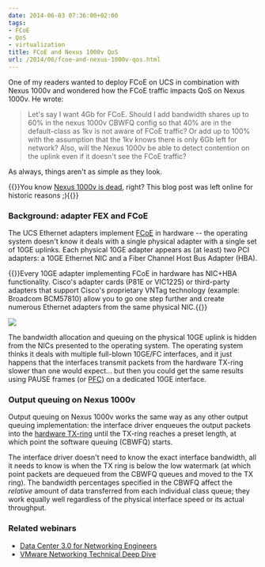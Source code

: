 ```yaml
---
date: 2014-06-03 07:36:00+02:00
tags:
- FCoE
- QoS
- virtualization
title: FCoE and Nexus 1000v QoS
url: /2014/06/fcoe-and-nexus-1000v-qos.html
---
```

One of my readers wanted to deploy FCoE on UCS in combination with Nexus 1000v and wondered how the FCoE traffic impacts QoS on Nexus 1000v. He wrote:

> Let\'s say I want 4Gb for FCoE. Should I add bandwidth shares up to 60% in the nexus 1000v CBWFQ config so that 40% are in the default-class as 1kv is not aware of FCoE traffic? Or add up to 100% with the assumption that the 1kv knows there is only 6Gb left for network? Also, will the Nexus 1000v be able to detect contention on the uplink even if it doesn\'t see the FCoE traffic?

As always, things aren't as simple as they look.

{{<note warn>}}You know [Nexus 1000v is dead](https://www.cisco.com/c/en/us/products/switches/nexus-1000v-switch-vmware-vsphere/eos-eol-notice-listing.html), right? This blog post was left online for historic reasons ;){{</note>}}
<!--more-->
### Background: adapter FEX and FCoE

The UCS Ethernet adapters implement [FCoE](https://blog.ipspace.net/2011/08/fcoe-networking-elements-classification.html) in hardware -- the operating system doesn't know it deals with a single physical adapter with a single set of 10GE uplinks. Each physical 10GE adapter appears as (at least) two PCI adapters: a 10GE Ethernet NIC and a Fiber Channel Host Bus Adapter (HBA).

{{<note>}}Every 10GE adapter implementing FCoE in hardware has NIC+HBA functionality. Cisco's adapter cards (P81E or VIC1225) or third-party adapters that support Cisco's proprietary VNTag technology (example: Broadcom BCM57810) allow you to go one step further and create numerous Ethernet adapters from the same physical NIC.{{</note>}}

[![](/2014/06/s400-AdapterFEX.png)](/2014/06/s1600-AdapterFEX.png)

The bandwidth allocation and queuing on the physical 10GE uplink is hidden from the NICs presented to the operating system. The operating system thinks it deals with multiple full-blown 10GE/FC interfaces, and it just happens that the interfaces transmit packets from the hardware TX-ring slower than one would expect... but then you could get the same results using PAUSE frames (or [PFC](https://blog.ipspace.net/2010/09/introduction-to-8021qbb-priority-flow.html)) on a dedicated 10GE interface.

### Output queuing on Nexus 1000v

Output queuing on Nexus 1000v works the same way as any other output queuing implementation: the interface driver enqueues the output packets into the [hardware TX-ring](https://www.ipspace.net/kb/tag/QoS/Queuing_Principles.html) until the TX-ring reaches a preset length, at which point the software queuing (CBWFQ) starts.

The interface driver doesn't need to know the exact interface bandwidth, all it needs to know is when the TX ring is below the low watermark (at which point packets are dequeued from the CBWFQ queues and moved to the TX ring). The bandwidth percentages specified in the CBWFQ affect the *relative* amount of data transferred from each individual class queue; they work equally well regardless of the physical interface speed or its actual throughput.

### Related webinars

-   [Data Center 3.0 for Networking Engineers](http://www.ipspace.net/Data_Center_3.0_for_Networking_Engineers)
-   [VMware Networking Technical Deep Dive](http://www.ipspace.net/VMware_Networking_Deep_Dive)
